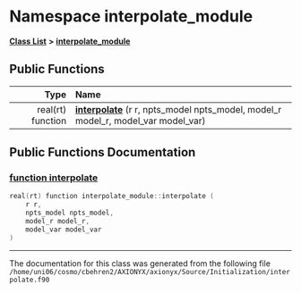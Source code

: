
# Namespace interpolate\_module


[**Class List**](annotated.md) **>** [**interpolate\_module**](namespaceinterpolate__module.md)




















## Public Functions

| Type | Name |
| ---: | :--- |
|  real(rt) function | [**interpolate**](namespaceinterpolate__module.md#function-interpolate) (r r, npts\_model npts\_model, model\_r model\_r, model\_var model\_var) <br> |








## Public Functions Documentation


### <a href="#function-interpolate" id="function-interpolate">function interpolate </a>


```cpp
real(rt) function interpolate_module::interpolate (
    r r,
    npts_model npts_model,
    model_r model_r,
    model_var model_var
) 
```



------------------------------
The documentation for this class was generated from the following file `/home/uni06/cosmo/cbehren2/AXIONYX/axionyx/Source/Initialization/interpolate.f90`